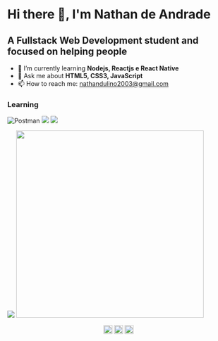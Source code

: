 # Hi there 👋, I'm Nathan de Andrade

<!--
**Nathan-Andrade/Nathan-Andrade** is a ✨ _special_ ✨ repository because its `README.md` (this file) appears on your GitHub profile.

Here are some ideas to get you started:

- 🔭 I’m currently working on ...
- 🌱 I’m currently learning ...
- 👯 I’m looking to collaborate on ...
- 🤔 I’m looking for help with ...
- 💬 Ask me about ...
- 📫 How to reach me: ...
- 😄 Pronouns: ...
- ⚡ Fun fact: ...
-->
## A Fullstack Web Development student and focused on helping people
 

- 🌱 I’m currently learning <strong> Nodejs, Reactjs e React Native </strong>
- 💬 Ask me about <strong> HTML5, CSS3, JavaScript </strong>
- 📫 How to reach me: nathandulino2003@gmail.com

<p align="left">

<h3>Learning</h3>
<img alt="Postman" src="https://img.shields.io/badge/-Postman-orange?style=flat-square&logo=Postman&logoColor=white" />
<img src="https://img.shields.io/badge/-Nodejs-43853d?style=flat-square&logo=Node.js&logoColor=white"  />
<img src="https://img.shields.io/badge/-ReactJs-61DAFB?logo=react&logoColor=white" />
</p>
<p align="left">
 <img src="https://github-readme-stats.vercel.app/api/top-langs/?username=Nathan-Andrade&layout=compact"/> 
 <img src="https://github-readme-stats.vercel.app/api?username=Nathan-Andrade&show_icons=true&theme=radical" width="425px" />
</p>

<p align="center">
<a href="https://www.linkedin.com/in/nathan-a-1b9436124/" target="blank"><img align="center" src="https://cdn.jsdelivr.net/npm/simple-icons@3.0.1/icons/linkedin.svg" alt="Nathan de Andrade" height="20" width="20" /></a>
<a href="https://www.facebook.com/nathandulino.dulino" target="blank"><img align="center" src="https://cdn.jsdelivr.net/npm/simple-icons@3.0.1/icons/facebook.svg" alt="Nathan de Andrade" height="20" width="20" /></a>
<a href="https://www.instagram.com/nathan_andrade.dev/" target="blank"><img align="center" src="https://cdn.jsdelivr.net/npm/simple-icons@3.0.1/icons/instagram.svg" alt="Nathan de Andrade" height="20" width="20" /></a>
</p>
